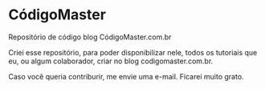 # CódigoMaster

Repositório de código blog CódigoMaster.com.br

Criei esse repositório, para poder disponibilizar nele, todos os tutoriais que eu, ou algum colaborador, criar no blog codigomaster.com.br.

Caso você queria contriburir, me envie uma e-mail. Ficarei muito grato.
